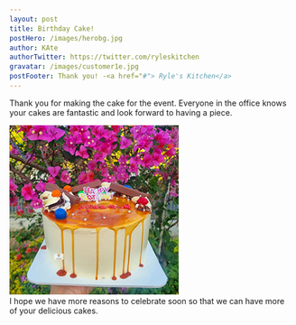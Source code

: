 ```yaml
---
layout: post
title: Birthday Cake!
postHero: /images/herobg.jpg
author: KAte
authorTwitter: https://twitter.com/ryleskitchen
gravatar: /images/customer1e.jpg
postFooter: Thank you! -<a href="#"> Ryle's Kitchen</a>
---
```



Thank you for making the cake for the event. Everyone in the office knows 
your cakes are fantastic and look forward to having a piece. 

<img class="pull-left" src="/images/cakeblog-072522.png" alt="birthday cake image">
<br>
I hope we 
have more reasons to celebrate soon so that we can have more of your 
delicious cakes.